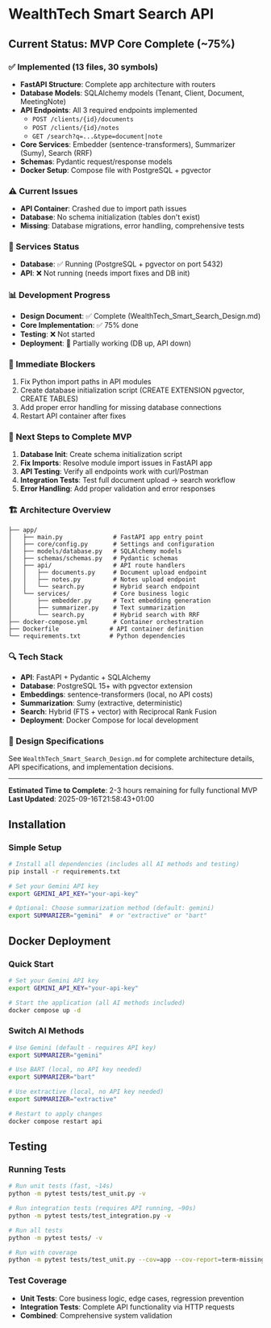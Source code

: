 # WealthTech Smart Search API

## Current Status: MVP Core Complete (~75%)

### ✅ Implemented (13 files, 30 symbols)
- **FastAPI Structure**: Complete app architecture with routers
- **Database Models**: SQLAlchemy models (Tenant, Client, Document, MeetingNote) 
- **API Endpoints**: All 3 required endpoints implemented
  - `POST /clients/{id}/documents`
  - `POST /clients/{id}/notes`
  - `GET /search?q=...&type=document|note`
- **Core Services**: Embedder (sentence-transformers), Summarizer (Sumy), Search (RRF)
- **Schemas**: Pydantic request/response models
- **Docker Setup**: Compose file with PostgreSQL + pgvector

### ⚠️ Current Issues
- **API Container**: Crashed due to import path issues
- **Database**: No schema initialization (tables don't exist)
- **Missing**: Database migrations, error handling, comprehensive tests

### 🔧 Services Status
- **Database**: ✅ Running (PostgreSQL + pgvector on port 5432)
- **API**: ❌ Not running (needs import fixes and DB init)

### 📊 Development Progress
- **Design Document**: ✅ Complete (WealthTech_Smart_Search_Design.md)
- **Core Implementation**: ✅ 75% done
- **Testing**: ❌ Not started
- **Deployment**: 🔄 Partially working (DB up, API down)

### 🚧 Immediate Blockers
1. Fix Python import paths in API modules
2. Create database initialization script (CREATE EXTENSION pgvector, CREATE TABLES)
3. Add proper error handling for missing database connections
4. Restart API container after fixes

### 🎯 Next Steps to Complete MVP
1. **Database Init**: Create schema initialization script
2. **Fix Imports**: Resolve module import issues in FastAPI app
3. **API Testing**: Verify all endpoints work with curl/Postman
4. **Integration Tests**: Test full document upload → search workflow
5. **Error Handling**: Add proper validation and error responses

### 🏗️ Architecture Overview
```
├── app/
│   ├── main.py              # FastAPI app entry point
│   ├── core/config.py       # Settings and configuration
│   ├── models/database.py   # SQLAlchemy models
│   ├── schemas/schemas.py   # Pydantic schemas
│   ├── api/                 # API route handlers
│   │   ├── documents.py     # Document upload endpoint
│   │   ├── notes.py         # Notes upload endpoint
│   │   └── search.py        # Hybrid search endpoint
│   └── services/            # Core business logic
│       ├── embedder.py      # Text embedding generation
│       ├── summarizer.py    # Text summarization
│       └── search.py        # Hybrid search with RRF
├── docker-compose.yml       # Container orchestration
├── Dockerfile              # API container definition
└── requirements.txt        # Python dependencies
```

### 🔍 Tech Stack
- **API**: FastAPI + Pydantic + SQLAlchemy
- **Database**: PostgreSQL 15+ with pgvector extension
- **Embeddings**: sentence-transformers (local, no API costs)
- **Summarization**: Sumy (extractive, deterministic)
- **Search**: Hybrid (FTS + vector) with Reciprocal Rank Fusion
- **Deployment**: Docker Compose for local development

### 📝 Design Specifications
See `WealthTech_Smart_Search_Design.md` for complete architecture details, API specifications, and implementation decisions.

---
**Estimated Time to Complete**: 2-3 hours remaining for fully functional MVP
**Last Updated**: 2025-09-16T21:58:43+01:00


## Installation

### Simple Setup
```bash
# Install all dependencies (includes all AI methods and testing)
pip install -r requirements.txt

# Set your Gemini API key
export GEMINI_API_KEY="your-api-key"

# Optional: Choose summarization method (default: gemini)
export SUMMARIZER="gemini"  # or "extractive" or "bart"
```

## Docker Deployment

### Quick Start
```bash
# Set your Gemini API key
export GEMINI_API_KEY="your-api-key"

# Start the application (all AI methods included)
docker compose up -d
```

### Switch AI Methods
```bash
# Use Gemini (default - requires API key)
export SUMMARIZER="gemini"

# Use BART (local, no API key needed)
export SUMMARIZER="bart"

# Use extractive (local, no API key needed)
export SUMMARIZER="extractive"

# Restart to apply changes
docker compose restart api
```


## Testing

### Running Tests

```bash
# Run unit tests (fast, ~14s)
python -m pytest tests/test_unit.py -v

# Run integration tests (requires API running, ~90s)
python -m pytest tests/test_integration.py -v

# Run all tests
python -m pytest tests/ -v

# Run with coverage
python -m pytest tests/test_unit.py --cov=app --cov-report=term-missing
```

### Test Coverage
- **Unit Tests**: Core business logic, edge cases, regression prevention
- **Integration Tests**: Complete API functionality via HTTP requests
- **Combined**: Comprehensive system validation
